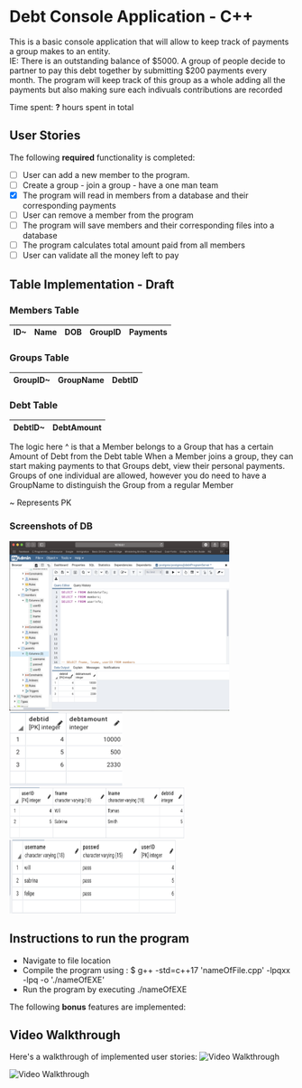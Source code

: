 # Debt Console Application - C++

This is a basic console application that will allow to keep track of payments a group makes 
to an entity. 
<br>IE: There is an outstanding balance of $5000. A group of people decide to partner to pay this debt together by
    submitting $200 payments every month. The program will keep track of this group as a whole adding all the payments
    but also making sure each indivuals contributions are recorded</br>

Time spent: **?** hours spent in total

## User Stories

The following **required** functionality is completed:

- [ ] User can add a new member to the program. 
- [ ] Create a group - join a group - have a one man team 
- [x] The program will read in members from a database and their corresponding payments
- [ ] User can remove a member from the program
- [ ] The program will save members and their corresponding files into a database  
- [ ] The program calculates total amount paid from all members 
- [ ] User can validate all the money left to pay 

## Table Implementation - Draft 

### Members Table
 | ID~ | Name | DOB | GroupID | Payments | 
 | --- | ---- | --- | ------- | -------- | 

### Groups Table 
 | GroupID~ | GroupName | DebtID | 
 | ------- | --------- | ------ |

### Debt Table 
 | DebtID~| DebtAmount | 
 | ------ | ---------- |

The logic here ^ is that a Member belongs to a Group that has a certain Amount of Debt from the Debt table
When a Member joins a group, they can start making payments to that Groups debt, view their personal payments. 
Groups of one individual are allowed, however you do need to have a GroupName to distinguish 
the Group from a regular Member

~ Represents PK 

### Screenshots of DB
<img src = "./img/postgresLH.png" title="postgres" width="390" height="300"/>
<img src = "./img/debtImage.png" title="debtTable" width="200" height="130"/>
<img src = "./img/memberImage.png" title="memberTable" width="310" height="90"/>
<img src = "./img/usersImage.png" title="usersTable" width="295" height="130"/>

## Instructions to run the program

- Navigate to file location
- Compile the program using : $ g++ -std=c++17 'nameOfFile.cpp'  -lpqxx -lpq -o './nameOfEXE'
- Run the program by executing ./nameOfEXE 

The following **bonus** features are implemented:


## Video Walkthrough

Here's a walkthrough of implemented user stories:
<img src='http://g.recordit.co/sxhqXk1Ppr.gif' title='Video Walkthrough' width='' alt='Video Walkthrough' />

<img src='http://g.recordit.co/R0Uia1UCLl.gif' title='Video Walkthrough' width='' alt='Video Walkthrough' />
